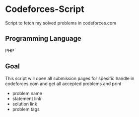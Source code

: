 # Codeforces-Script
Script to fetch my solved problems in codeforces.com

## Programming Language
PHP

## Goal
This script will open all submission pages for spesific handle in codeforces.com and get all accepted problems and print 
 - problem name
 - statement link
 - solution link
 - problem tags
